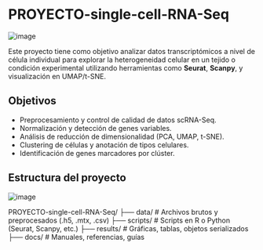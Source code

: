 # PROYECTO-single-cell-RNA-Seq

![image](https://github.com/user-attachments/assets/096afa6e-1ce9-4a9a-9d27-31e5c165f553)


Este proyecto tiene como objetivo analizar datos transcriptómicos a nivel de célula individual para explorar la heterogeneidad celular en un tejido o condición experimental utilizando herramientas como **Seurat**, **Scanpy**, y visualización en UMAP/t-SNE.

## Objetivos

- Preprocesamiento y control de calidad de datos scRNA-Seq.
- Normalización y detección de genes variables.
- Análisis de reducción de dimensionalidad (PCA, UMAP, t-SNE).
- Clustering de células y anotación de tipos celulares.
- Identificación de genes marcadores por clúster.

## Estructura del proyecto

![image](https://github.com/user-attachments/assets/b660446b-c8a0-439f-8152-338ff6a9c265)

PROYECTO-single-cell-RNA-Seq/
├── data/ # Archivos brutos y preprocesados (.h5, .mtx, .csv)
├── scripts/ # Scripts en R o Python (Seurat, Scanpy, etc.)
├── results/ # Gráficas, tablas, objetos serializados
├── docs/ # Manuales, referencias, guías
